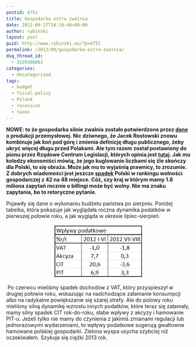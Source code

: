 ```yaml
---
postid: 4751
title: Gospodarka ostro zwalnia
date: 2012-09-17T18:10:40+00:00
author: rybinski
layout: post
guid: http://www.rybinski.eu/?p=4751
permalink: /2012/09/gospodarka-ostro-zwalnia/
dsq_thread_id:
  - 3159380063
categories:
  - Uncategorized
tags:
  - budget
  - fiscal-policy
  - Poland
  - recession
  - taxes
---
```

**NOWE: to że gospodarka silnie zwalnia zostało potwierdzone przez [dane](http://stat.gov.pl/cps/rde/xbcr/gus/PBS_dynamika_prod_przem_i_budow_mont_08m_2012.pdf) o produkcji przemysłowej. Nic dziwnego, że Jacek Rostowski znowu kombinuje jak koń pod górę i zmienia definicję długu publicznego, żeby ukryć więcej długu przed Polakami. Ale tym razem został postawiony do pionu przez Rządowe Centrum Legislacji, których opinia jest [tutaj](http://biznes.onet.pl/rcl-jest-ryzyko-przekroczenia-60-proc-dlugu-public,18490,5250378,1,news-detal). Jak mu koledzy ekonomiści mówią, że jego kuglowanie liczbami się źle skończy dla Polski, to się obraża. Może jak mu to wyjaśnią prawnicy, to zrozumie. Z dobrych wiadomości jest jeszcze [spadek](http://www.ekonomia24.pl/artykul/706205,934501-Polska-48-w-rankingu-wolnosci-gospodarczej.html) Polski w rankingu wolności gospodarczej z 42 na 48 miejsce. Cóż, czy kraj w którym mamy 1.8 miliona zapytań rocznie o billingi może być wolny. Nie ma znaku zapytania, bo to retoryczne pytanie.**

Pojawiły się dane o wykonaniu budżetu państwa po sierpniu. Poniżej tabelka, która pokazuje jak wyglądała roczna dynamika podatków w pierwszej połowie roku, a jak wygląda w okresie lipiec-sierpień.

<p style="text-align: center;">
  <a href="/uploads/2012/09/Wplywy_podatkowe_sierpien1.jpg"><img class=" wp-image-4753 aligncenter" title="Wplywy_podatkowe_sierpien" src="/uploads/2012/09/Wplywy_podatkowe_sierpien1.jpg" alt="" width="246" height="146" /></a>
</p>

 Po czerwcu mieliśmy spadek dochodów z VAT, który przyspieszył w drugiej połowie roku, wskazując na nadchodzące załamanie konsumpcji albo na radykalne powiększanie się szarej strefy. Ale do polowy roku mieliśmy silną dynamikę wzrostu innych podatków, które teraz się załamały, mamy silny spadek CIT rok-do-roku, słabe wpływy z akcyzy i hamowanie PIT-u. Jeżeli tylko nie mamy do czynienia z jakimiś zmianami regulacji lub jednorazowymi wydarzeniami, to wpływy podatkowe sugerują gwałtowne hamowane polskiej gospodarki. Zielona wyspa usycha szybciej niż oczekiwałem. Szykuje się ciężki 2013 rok.
